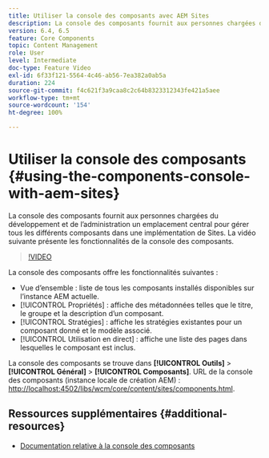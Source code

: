 ```yaml
---
title: Utiliser la console des composants avec AEM Sites
description: La console des composants fournit aux personnes chargées du développement et de l’administration un emplacement central pour gérer tous les différents composants dans une implémentation de Sites. La vidéo suivante présente les fonctionnalités de la console des composants.
version: 6.4, 6.5
feature: Core Components
topic: Content Management
role: User
level: Intermediate
doc-type: Feature Video
exl-id: 6f33f121-5564-4c46-ab56-7ea382a0ab5a
duration: 224
source-git-commit: f4c621f3a9caa8c2c64b8323312343fe421a5aee
workflow-type: tm+mt
source-wordcount: '154'
ht-degree: 100%

---
```


# Utiliser la console des composants {#using-the-components-console-with-aem-sites}

La console des composants fournit aux personnes chargées du développement et de l’administration un emplacement central pour gérer tous les différents composants dans une implémentation de Sites. La vidéo suivante présente les fonctionnalités de la console des composants.

>[!VIDEO](https://video.tv.adobe.com/v/17417?quality=12&learn=on)

La console des composants offre les fonctionnalités suivantes :

* Vue d’ensemble : liste de tous les composants installés disponibles sur l’instance AEM actuelle.
* [!UICONTROL Propriétés] : affiche des métadonnées telles que le titre, le groupe et la description d’un composant.
* [!UICONTROL Stratégies] : affiche les stratégies existantes pour un composant donné et le modèle associé.
* [!UICONTROL Utilisation en direct] : affiche une liste des pages dans lesquelles le composant est inclus.

La console des composants se trouve dans **[!UICONTROL Outils]** > **[!UICONTROL Général]** > **[!UICONTROL Composants]**.
URL de la console des composants (instance locale de création AEM) : [http://localhost:4502/libs/wcm/core/content/sites/components.html](http://localhost:4502/libs/wcm/core/content/sites/components.html).

## Ressources supplémentaires {#additional-resources}

* [Documentation relative à la console des composants](https://experienceleague.adobe.com/docs/experience-manager-65/authoring/siteandpage/default-components-console.html?lang=fr)
